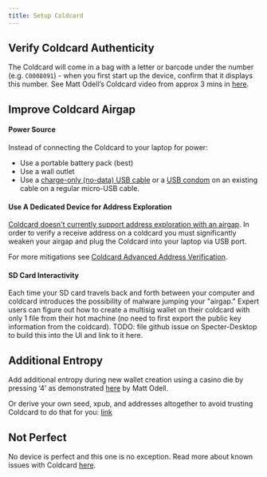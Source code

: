 ```yaml
---
title: Setup Coldcard
---
```


## Verify Coldcard Authenticity

The Coldcard will come in a bag with a letter or barcode under the number (e.g. `C0008091`) - when you first start up the device, confirm that it displays this number.
See Matt Odell’s Coldcard video from approx 3 mins in [here](https://www.youtube.com/watch?v=sM2uhyROpAQt=180).

## Improve Coldcard Airgap

#### Power Source
Instead of connecting the Coldcard to your laptop for power:
* Use a portable battery pack (best)
* Use a wall outlet
* Use a [charge-only (no-data) USB cable](https://www.amazon.com/PortaPow-Specialised-3-3ft-20AWG-Charge/dp/B00RQ5AZ6Q)
or a
[USB condom](https://www.amazon.com/PortaPow-3rd-Gen-Data-Blocker/dp/B00QRRZ2QM) on an existing cable
on a regular micro-USB cable.

#### Use A Dedicated Device for Address Exploration
[Coldcard doesn't currently support address exploration with an airgap](https://github.com/Coldcard/firmware/pull/25).
In order to verify a receive address on a coldcard you must significantly weaken your airgap and plug the Coldcard into your laptop via USB port.

For more mitigations see [Coldcard Advanced Address Verification](/verify-receive-address/coldcard-advanced).

#### SD Card Interactivity
Each time your SD card travels back and forth between your computer and coldcard introduces the possibility of malware jumping your "airgap."
Expert users can figure out how to create a multisig wallet on their coldcard with only 1 file from their hot machine (no need to first export the public key information from the coldcard).
TODO: file github issue on Specter-Desktop to build this into the UI and link to it here.

## Additional Entropy
Add additional entropy during new wallet creation using a casino die by pressing ‘4’ as demonstrated [here](https://www.youtube.com/watch?v=sM2uhyROpAQt=681) by Matt Odell. 

Or derive your own seed, xpub, and addresses altogether to avoid trusting Coldcard to do that for you: [link](https://agent-scruples.medium.com/avoiding-coldcard-supply-chain-attacks-129777b3197)

## Not Perfect
No device is perfect and this one is no exception.
Read more about known issues with Coldcard [here](/known-issues/hardware/coldcard).
